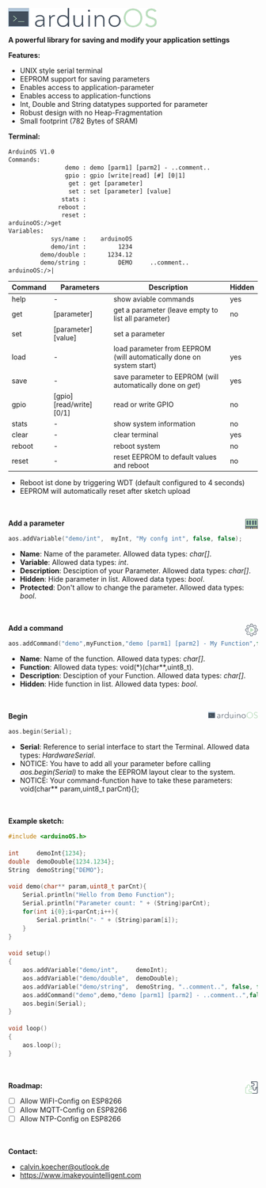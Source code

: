 <img src="img/arduinoOS.png" width="300"></img>

**A powerful library for saving and modify your application settings**

**Features:**
* UNIX style serial terminal
* EEPROM support for saving parameters
* Enables access to application-parameter
* Enables access to application-functions
* Int, Double and String datatypes supported for parameter
* Robust design with no Heap-Fragmentation
* Small footprint (782 Bytes of SRAM)

**Terminal:**
```
ArduinOS V1.0
Commands:
                demo : demo [parm1] [parm2] - ..comment.. 
                gpio : gpio [write|read] [#] [0|1]
                 get : get [parameter]
                 set : set [parameter] [value]
               stats : 
              reboot : 
               reset : 
arduinoOS:/>get
Variables:
            sys/name :    arduinoOS		 
            demo/int :         1234		 
         demo/double :      1234.12		 
         demo/string :         DEMO		..comment.. 
arduinoOS:/>|
```
| Command | Parameters | Description | Hidden |
| - | - | - | - |
| help | - | show aviable commands | yes |
| get | [parameter] | get a parameter (leave empty to list all parameter)| no |
| set | [parameter] [value] | set a parameter |
| load | - | load parameter from EEPROM (will automatically done on system start) | yes |
| save | - | save parameter to EEPROM (will automatically done on *get*) | yes |
| gpio | [gpio] [read/write] [0/1] | read or write GPIO | no |
| stats | - | show system information | no |
| clear | - | clear terminal | yes |
| reboot | - | reboot system | no |
| reset | - | reset EEPROM to default values and reboot | no |

* Reboot ist done by triggering WDT (default configured to 4 seconds)
* EEPROM will automatically reset after sketch upload

<br/><br/>
**Add a parameter**
<img src="img/memory.png" width="25" style="float:right"/>
```cpp
aos.addVariable("demo/int",  myInt, "My confg int", false, false);
```
* **Name**: Name of the parameter. Allowed data types: *char[]*.
* **Variable**: Allowed data types: *int*.
* **Description**: Desciption of your Parameter. Allowed data types: *char[]*.
* **Hidden**: Hide parameter in list. Allowed data types: *bool*.
* **Protected**: Don't allow to change the parameter. Allowed data types: *bool*.

<br/><br/>
**Add a command**
<img src="img/commands.png" width="25" style="float:right"/>
```cpp
aos.addCommand("demo",myFunction,"demo [parm1] [parm2] - My Function",false);
```
* **Name**: Name of the function. Allowed data types: *char[]*.
* **Function**: Allowed data types: void(*)(char**,uint8_t).
* **Description**: Desciption of your Function. Allowed data types: *char[]*.
* **Hidden**: Hide function in list. Allowed data types: *bool*.

<br/><br/>
**Begin**
<img src="img/arduinoOS.png" width="100" style="float:right"/>
```cpp
aos.begin(Serial);
```
* **Serial**: Reference to serial interface to start the Terminal. Allowed data types: *HardwareSerial*.
* NOTICE: You have to add all your parameter before calling *aos.begin(Serial)* to make the EEPROM layout clear to the system. 
* NOTICE: Your command-function have to take these parameters: void(char** param,uint8_t parCnt){};

<br/><br/>
**Example sketch:**
```cpp
#include <arduinoOS.h>

int     demoInt{1234};
double  demoDouble{1234.1234};
String  demoString{"DEMO"};

void demo(char** param,uint8_t parCnt){
    Serial.println("Hello from Demo Function");
    Serial.println("Parameter count: " + (String)parCnt);
    for(int i{0};i<parCnt;i++){
        Serial.println("- " + (String)param[i]);
    }
}

void setup()
{
    aos.addVariable("demo/int",     demoInt);
    aos.addVariable("demo/double",  demoDouble);
    aos.addVariable("demo/string",  demoString, "..comment..", false, false);
    aos.addCommand("demo",demo,"demo [parm1] [parm2] - ..comment..",false);
    aos.begin(Serial);
}

void loop()
{ 
    aos.loop();
}
```
<br/><br/>
**Roadmap:**
<img src="img/plugins.png" width="25" style="float:right"/>
- [ ] Allow WIFI-Config on ESP8266
- [ ] Allow MQTT-Config on ESP8266
- [ ] Allow NTP-Config on ESP8266

<br/><br/>
**Contact:**
* calvin.koecher@outlook.de
* https://www.imakeyouintelligent.com